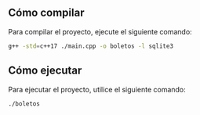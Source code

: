 ## Cómo compilar

Para compilar el proyecto, ejecute el siguiente comando:

```bash
g++ -std=c++17 ./main.cpp -o boletos -l sqlite3
```

## Cómo ejecutar

Para ejecutar el proyecto, utilice el siguiente comando:

```bash
./boletos  
```